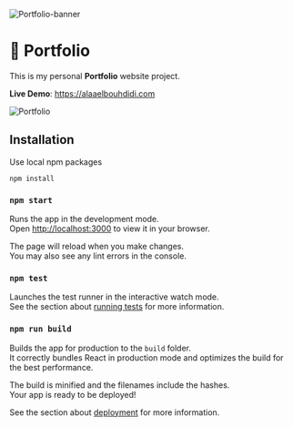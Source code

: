 ![Portfolio-banner](https://user-images.githubusercontent.com/64467713/156342607-c007a664-2e2a-45ab-9843-559045da4b5d.png)


# 💼 Portfolio
This is my personal **Portfolio** website project.

**Live Demo**: https://alaaelbouhdidi.com

![Portfolio](https://i.ibb.co/G0BHQ6d/Screenshot-2022-03-03-at-11-46-34.png)

## Installation

Use local npm packages

```
npm install
```


### `npm start`

Runs the app in the development mode.\
Open [http://localhost:3000](http://localhost:3000) to view it in your browser.

The page will reload when you make changes.\
You may also see any lint errors in the console.

### `npm test`

Launches the test runner in the interactive watch mode.\
See the section about [running tests](https://facebook.github.io/create-react-app/docs/running-tests) for more information.

### `npm run build`

Builds the app for production to the `build` folder.\
It correctly bundles React in production mode and optimizes the build for the best performance.

The build is minified and the filenames include the hashes.\
Your app is ready to be deployed!

See the section about [deployment](https://facebook.github.io/create-react-app/docs/deployment) for more information.
